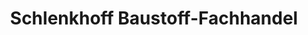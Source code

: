 ---
title: "Schlenkhoff Baustoff-Fachhandel"
url: /bochum/schlenkhoff-baustoff-fachhandel/
shop: Baustoffe
---